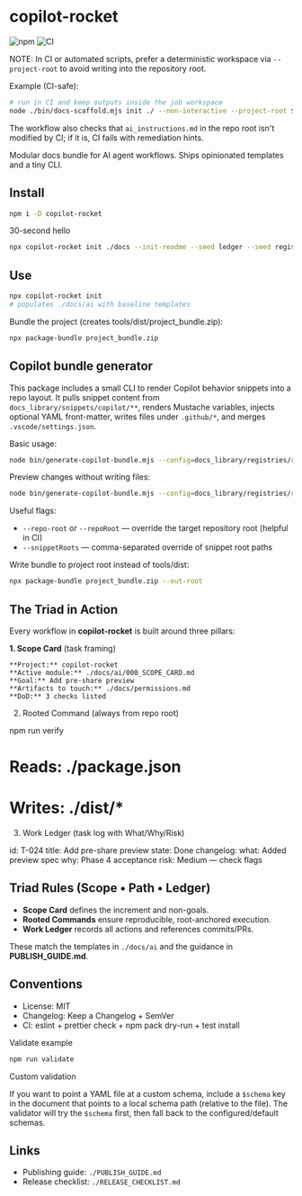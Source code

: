 # copilot-rocket

![npm](https://img.shields.io/npm/v/copilot-rocket.svg)
![CI](https://img.shields.io/github/actions/workflow/status/6hostsRus/copilot_rocket/ci.yml?branch=main)

NOTE: In CI or automated scripts, prefer a deterministic workspace via `--project-root` to avoid writing into the repository root.

Example (CI-safe):

```sh
# run in CI and keep outputs inside the job workspace
node ./bin/docs-scaffold.mjs init ./ --non-interactive --project-root $GITHUB_WORKSPACE
```

The workflow also checks that `ai_instructions.md` in the repo root isn't modified by CI; if it is, CI fails with remediation hints.

Modular docs bundle for AI agent workflows. Ships opinionated templates and a tiny CLI.

## Install

```sh
npm i -D copilot-rocket
```

30-second hello

```sh
npx copilot-rocket init ./docs --init-readme --seed ledger --seed registry
```

## Use

```sh
npx copilot-rocket init
# populates ./docs/ai with baseline templates
```

Bundle the project (creates tools/dist/project_bundle.zip):

```sh
npx package-bundle project_bundle.zip
```

## Copilot bundle generator

This package includes a small CLI to render Copilot behavior snippets into a repo layout. It pulls snippet content from `docs_library/snippets/copilot/**`, renders Mustache variables, injects optional YAML front-matter, writes files under `.github/*`, and merges `.vscode/settings.json`.

Basic usage:

```sh
node bin/generate-copilot-bundle.mjs --config=docs_library/registries/runtime.yaml
```

Preview changes without writing files:

```sh
node bin/generate-copilot-bundle.mjs --config=docs_library/registries/runtime.yaml --dry-run
```

Useful flags:

- `--repo-root` or `--repoRoot` — override the target repository root (helpful in CI)
- `--snippetRoots` — comma-separated override of snippet root paths

Write bundle to project root instead of tools/dist:

```sh
npx package-bundle project_bundle.zip --out-root
```

## The Triad in Action

Every workflow in **copilot-rocket** is built around three pillars:

**1. Scope Card** (task framing)

```
**Project:** copilot-rocket
**Active module:** ./docs/ai/000_SCOPE_CARD.md
**Goal:** Add pre-share preview
**Artifacts to touch:** ./docs/permissions.md
**DoD:** 3 checks listed
```

2. Rooted Command (always from repo root)

npm run verify

# Reads: ./package.json

# Writes: ./dist/\*

3. Work Ledger (task log with What/Why/Risk)

id: T-024
title: Add pre-share preview
state: Done
changelog:
what: Added preview spec
why: Phase 4 acceptance
risk: Medium — check flags

## Triad Rules (Scope • Path • Ledger)

- **Scope Card** defines the increment and non-goals.
- **Rooted Commands** ensure reproducible, root-anchored execution.
- **Work Ledger** records all actions and references commits/PRs.

These match the templates in `./docs/ai` and the guidance in **PUBLISH_GUIDE.md**.

## Conventions

- License: MIT
- Changelog: Keep a Changelog + SemVer
- CI: eslint + prettier check + npm pack dry-run + test install

Validate example

```sh
npm run validate
```

Custom validation

If you want to point a YAML file at a custom schema, include a `$schema` key in the document that points to a local schema path (relative to the file). The validator will try the `$schema` first, then fall back to the configured/default schemas.

## Links

- Publishing guide: `./PUBLISH_GUIDE.md`
- Release checklist: `./RELEASE_CHECKLIST.md`
